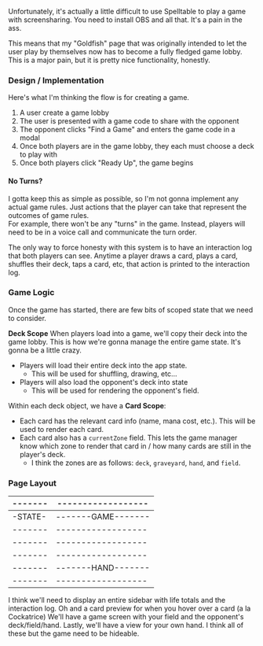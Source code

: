 Unfortunately, it's actually a little difficult to use Spelltable to play a game with screensharing. You need to install OBS and all that. It's a pain in the ass.

This means that my "Goldfish" page that was originally intended to let the user play by themselves now has to become a fully fledged game lobby. This is a major pain, but it is pretty nice functionality, honestly.

### Design / Implementation

Here's what I'm thinking the flow is for creating a game.

1. A user create a game lobby
2. The user is presented with a game code to share with the opponent
3. The opponent clicks "Find a Game" and enters the game code in a modal
4. Once both players are in the game lobby, they each must choose a deck to play with
5. Once both players click "Ready Up", the game begins

#### No Turns?

I gotta keep this as simple as possible, so I'm not gonna implement any actual game rules. Just actions that the player can take that represent the outcomes of game rules.  
For example, there won't be any "turns" in the game. Instead, players will need to be in a voice call and communicate the turn order.

The only way to force honesty with this system is to have an interaction log that both players can see. Anytime a player draws a card, plays a card, shuffles their deck, taps a card, etc, that action is printed to the interaction log.

### Game Logic

Once the game has started, there are few bits of scoped state that we need to consider.

**Deck Scope**
When players load into a game, we'll copy their deck into the game lobby. This is how we're gonna manage the entire game state. It's gonna be a little crazy.

- Players will load their entire deck into the app state.
  - This will be used for shuffling, drawing, etc...
- Players will also load the opponent's deck into state
  - This will be used for rendering the opponent's field.

Within each deck object, we have a **Card Scope**:

- Each card has the relevant card info (name, mana cost, etc.). This will be used to render each card.
- Each card also has a `currentZone` field. This lets the game manager know which zone to render that card in / how many cards are still in the player's deck.
  - I think the zones are as follows: `deck`, `graveyard`, `hand`, and `field`.

### Page Layout

| ------- | ------------------ |
| ------- | ------------------ |
| -STATE- | -------GAME------- |
| ------- | ------------------ |
| ------- | ------------------ |
| ------- | ------------------ |
| ------- | -------HAND------- |
| ------- | ------------------ |

I think we'll need to display an entire sidebar with life totals and the interaction log. Oh and a card preview for when you hover over a card (a la Cockatrice)
We'll have a game screen with your field and the opponent's deck/field/hand.
Lastly, we'll have a view for your own hand.
I think all of these but the game need to be hideable.
